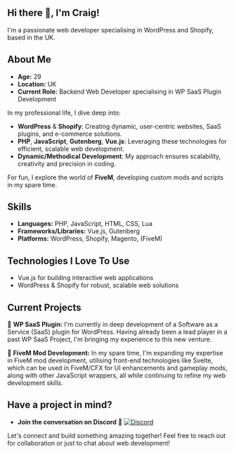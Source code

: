 ## Hi there 👋, I'm Craig!

I'm a passionate web developer specialising in WordPress and Shopify, based in the UK.

## About Me
- **Age:** 29
- **Location:** UK
- **Current Role:** Backend Web Developer specialising in WP SaaS Plugin Development

In my professional life, I dive deep into:
- **WordPress** & **Shopify**: Creating dynamic, user-centric websites, SaaS plugins, and e-commerce solutions.
- **PHP**, **JavaScript**, **Gutenberg**, **Vue.js**: Leveraging these technologies for efficient, scalable web development.
- **Dynamic/Methodical Development**: My approach ensures scalability, creativity and precision in coding.

For fun, I explore the world of **FiveM**, developing custom mods and scripts in my spare time.

## Skills
- **Languages:** PHP, JavaScript, HTML, CSS, Lua
- **Frameworks/Libraries:** Vue.js, Gutenberg
- **Platforms:** WordPress, Shopify, Magento, (FiveM)

## Technologies I Love To Use
- Vue.js for building interactive web applications 
- WordPress & Shopify for robust, scalable web solutions

## Current Projects
🔭 **WP SaaS Plugin:** I'm currently in deep development of a Software as a Service (SaaS) plugin for WordPress. Having already been a lead player in a past WP SaaS Project, I'm bringing my experience to this new venture.

🔭 **FiveM Mod Development:** In my spare time, I'm expanding my expertise in FiveM mod development, utilising front-end technologies like Svelte, which can be used in FiveM/CFX for UI enhancements and gameplay mods, along with other JavaScript wrappers, all while continuing to refine my web development skills.

## Have a project in mind?
- **Join the conversation on Discord** 🤝 [![Discord](https://img.shields.io/badge/Discord-Join%20Chat-7289DA)](https://discord.gg/rMnuDrbzKj)

Let's connect and build something amazing together! Feel free to reach out for collaboration or just to chat about web development!
